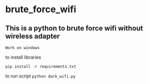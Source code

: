 # brute_force_wifi

<h2>This is a python to brute force wifi without wireless adapter</h2>

```Work on windows```

to install libraries

```pip install -r requirements.txt```

to run script
```python dark_wifi.py```
